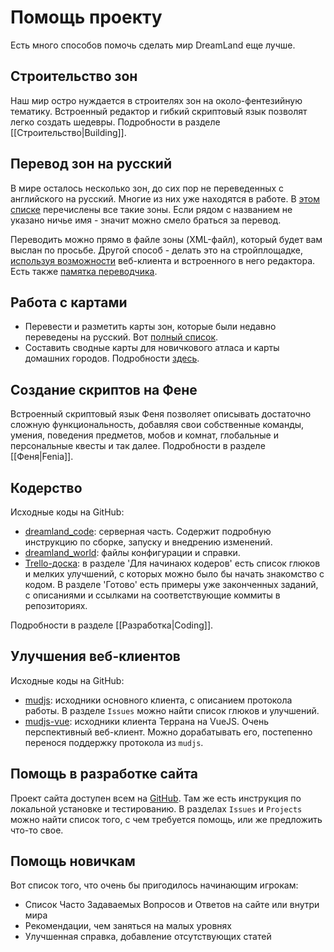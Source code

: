 # Помощь проекту

Есть много способов помочь сделать мир DreamLand еще лучше.

## Строительство зон
Наш мир остро нуждается в строителях зон на около-фентезийную тематику. Встроенный редактор и гибкий скриптовый язык позволят легко создать шедевры. Подробности в разделе [[Строительство|Building]].


## Перевод зон на русский

В мире осталось несколько зон, до сих пор не переведенных с английского на русский. Многие из них уже находятся в работе. В [этом списке](https://trello.com/c/BW08kA7n/8-%D0%BF%D0%B5%D1%80%D0%B5%D0%B2%D0%BE%D0%B4-%D0%B7%D0%BE%D0%BD) перечислены все такие зоны. Если рядом с названием не указано ничье имя - значит можно смело браться за перевод.

Переводить можно прямо в файле зоны (XML-файл), который будет вам выслан по просьбе. Другой способ - делать это на стройплощадке, [используя возможности](https://github.com/dreamland-mud/dreamland_code/wiki/%D0%A0%D0%B5%D0%B4%D0%B0%D0%BA%D1%82%D0%B8%D1%80%D0%BE%D0%B2%D0%B0%D0%BD%D0%B8%D0%B5-%D0%BE%D0%BF%D0%B8%D1%81%D0%B0%D0%BD%D0%B8%D0%B9-%D0%BA%D0%BE%D0%BC%D0%BD%D0%B0%D1%82-%D0%B8-%D0%BF%D1%80%D0%BE%D1%82%D0%BE%D1%82%D0%B8%D0%BF%D0%BE%D0%B2) веб-клиента и встроенного в него редактора. Есть также [памятка переводчика](https://dreamland.rocks/translate.html).

## Работа с картами

* Перевести и разметить карты зон, которые были недавно переведены на русский. Вот [полный список](https://trello.com/c/oWMaF4MZ/274-%D0%BF%D0%B5%D1%80%D0%B5%D0%B2%D0%BE%D0%B4-%D0%BA%D0%B0%D1%80%D1%82).
* Составить сводные карты для новичкового атласа и карты домашних городов. Подробности [здесь](https://trello.com/c/fNBABX6n/35-newbie-maps).

## Создание скриптов на Фене

Встроенный скриптовый язык Феня позволяет описывать достаточно сложную функциональность, добавляя свои собственные команды, умения, поведения предметов, мобов и комнат, глобальные и персональные квесты и так далее. 
Подробности в разделе [[Феня|Fenia]].


## Кодерство

Исходные коды на GitHub:

* [dreamland_code](https://github.com/dreamland-mud/dreamland_code): серверная часть. Содержит подробную инструкцию по сборке, запуску и внедрению изменений.
* [dreamland_world](https://github.com/dreamland-mud/dreamland_code): файлы конфигурации и справки.
* [Trello-доска](https://trello.com/b/r2gUQ6TY/make-dreamland-great-again): в разделе 'Для начинаюх кодеров' есть список глюков и мелких улучшений, с которых можно было бы начать знакомство с кодом. В разделе 'Готово' есть примеры уже законченных заданий, с описаниями и ссылками на соответствующие коммиты в репозиториях.

Подробности в разделе [[Разработка|Coding]].


## Улучшения веб-клиентов

Исходные коды на GitHub:

* [mudjs](https://github.com/dreamland-mud/mudjs): исходники основного клиента, с описанием протокола работы. В разделе `Issues` можно найти список глюков и улучшений.
* [mudjs-vue](https://github.com/dreamland-mud/mudjs-vue): исходники клиента Террана на VueJS. Очень перспективный веб-клиент. Можно дорабатывать его, постепенно перенося поддержку протокола из `mudjs`.

## Помощь в разработке сайта

Проект сайта доступен всем на [GitHub](https://github.com/dreamland-mud/dreamland_web). Там же есть инструкция по локальной установке и тестированию. В разделах `Issues` и `Projects` можно найти список того, с чем требуется помощь, или же предложить что-то свое.



## Помощь новичкам
Вот список того, что очень бы пригодилось начинающим игрокам:
* Список Часто Задаваемых Вопросов и Ответов на сайте или внутри мира
* Рекомендации, чем заняться на малых уровнях
* Улучшенная справка, добавление отсутствующих статей


